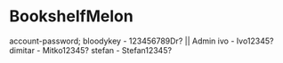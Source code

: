 # BookshelfMelon
account-password;
bloodykey - 123456789Dr? || Admin 
ivo - Ivo12345?
dimitar - Mitko12345?
stefan - Stefan12345?
